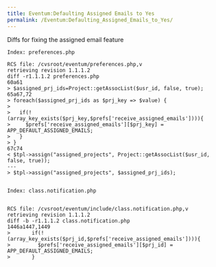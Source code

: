 ```yaml
---
title: Eventum:Defaulting Assigned Emails to Yes
permalink: /Eventum:Defaulting_Assigned_Emails_to_Yes/
---
```


Diffs for fixing the assigned email feature

    Index: preferences.php

    RCS file: /cvsroot/eventum/preferences.php,v
    retrieving revision 1.1.1.2
    diff -r1.1.1.2 preferences.php
    60a61
    > $assigned_prj_ids=Project::getAssocList($usr_id, false, true);
    65a67,72
    > foreach($assigned_prj_ids as $prj_key => $value) {
    >
    >   if(!(array_key_exists($prj_key,$prefs['receive_assigned_emails']))){
    >     $prefs['receive_assigned_emails'][$prj_key] = APP_DEFAULT_ASSIGNED_EMAILS;
    >   }
    > }
    67c74
    < $tpl->assign("assigned_projects", Project::getAssocList($usr_id, false, true));
    ---
    > $tpl->assign("assigned_projects", $assigned_prj_ids);


    Index: class.notification.php


    RCS file: /cvsroot/eventum/include/class.notification.php,v
    retrieving revision 1.1.1.2
    diff -b -r1.1.1.2 class.notification.php
    1446a1447,1449
    >       if(!(array_key_exists($prj_id,$prefs['receive_assigned_emails']))){
    >         $prefs['receive_assigned_emails'][$prj_id] = APP_DEFAULT_ASSIGNED_EMAILS;
    >       }